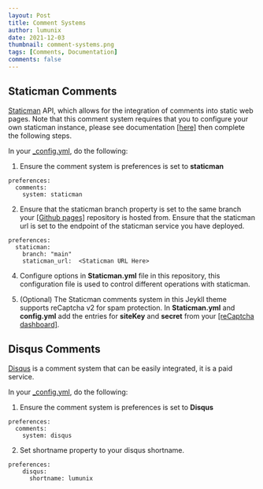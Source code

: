 ```yaml
---
layout: Post
title: Comment Systems
author: lumunix
date: 2021-12-03
thumbnail: comment-systems.png
tags: [Comments, Documentation]
comments: false
---
```


## Staticman Comments
[Staticman](https://github.com/eduardoboucas/staticman) API, which allows for the integration of comments into static web pages. Note that this comment system requires that you to configure your own staticman instance, please see documentation [[here]](https://github.com/eduardoboucas/staticman#setting-up-the-server-on-your-own-infrastructure) then complete the following steps.

In your [_config.yml](https://github.com/Lumunix/Domain/blob/main/_config.yml), do the following:

1. Ensure the comment system is preferences is set to **staticman**
```
preferences:
  comments:
    system: staticman
```
2. Ensure that the staticman branch property is set to the same branch your [[Github pages]](https://pages.github.com) repository is hosted from. Ensure that the staticman url is set to the endpoint of the staticman service you have deployed.
```
preferences:
  staticman:
    branch: "main"
    staticman_url:  <Staticman URL Here>
```

4. Configure options in **Staticman.yml** file in this repository, this configuration file is used to control different operations with staticman.

5. (Optional) The Staticman comments system in this Jeykll theme supports reCaptcha v2 for spam protection. In **Staticman.yml** and **config.yml** add the entries for **siteKey** and **secret** from your [[reCaptcha dashboard]](https://www.google.com/recaptcha/admin).

## Disqus Comments
[Disqus](https://disqus.com) is a comment system that can be easily integrated, it is a paid service.

In your [_config.yml](https://github.com/Lumunix/Domain/blob/main/_config.yml), do the following:

1. Ensure the comment system is preferences is set to **Disqus**
```
preferences:
  comments:
    system: disqus
```
2. Set shortname property to your disqus shortname.
```
preferences:
    disqus:
      shortname: lumunix
```

